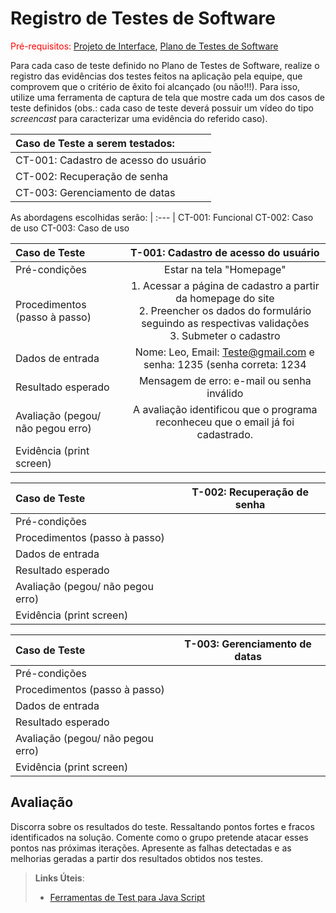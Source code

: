 # Registro de Testes de Software

<span style="color:red">Pré-requisitos: <a href="3-Projeto de Interface.md"> Projeto de Interface</a></span>, <a href="8-Plano de Testes de Software.md"> Plano de Testes de Software</a>

Para cada caso de teste definido no Plano de Testes de Software, realize o registro das evidências dos testes feitos na aplicação pela equipe, que comprovem que o critério de êxito foi alcançado (ou não!!!). Para isso, utilize uma ferramenta de captura de tela que mostre cada um dos casos de teste definidos (obs.: cada caso de teste deverá possuir um vídeo do tipo _screencast_ para caracterizar uma evidência do referido caso).

| **Caso de Teste a serem testados:** 	|
| :---	|
| CT-001: Cadastro de acesso do usuário |
| CT-002: Recuperação de senha	|
| CT-003: Gerenciamento de datas |

As abordagens escolhidas serão:
| :---	|
CT-001: Funcional
CT-002: Caso de uso
CT-003: Caso de uso

| **Caso de Teste**| **T-001: Cadastro de acesso do usuário** |
| :--- | :---: |
| Pré-condições| Estar na tela "Homepage"|
| Procedimentos (passo à passo) | 1. Acessar a página de cadastro a partir da homepage do site <br> 2. Preencher os dados do formulário seguindo as respectivas validações <br> 3. Submeter o cadastro|
| Dados de entrada | Nome: Leo, Email: Teste@gmail.com e senha: 1235 (senha correta: 1234|
| Resultado esperado | Mensagem de erro: e-mail ou senha inválido |
| Avaliação (pegou/ não pegou erro) | A avaliação identificou que o programa reconheceu que o email já foi cadastrado. |
| Evidência (print screen) | |

| **Caso de Teste**| **T-002: Recuperação de senha** |
| :--- | :---: |
| Pré-condições| |
| Procedimentos (passo à passo) | |
| Dados de entrada | |
| Resultado esperado | |
| Avaliação (pegou/ não pegou erro) | |
| Evidência (print screen) | |

| **Caso de Teste**| **T-003: Gerenciamento de datas** |
| :--- | :---: |
| Pré-condições| |
| Procedimentos (passo à passo) | |
| Dados de entrada | |
| Resultado esperado | |
| Avaliação (pegou/ não pegou erro) | |
| Evidência (print screen) | |


## Avaliação

Discorra sobre os resultados do teste. Ressaltando pontos fortes e fracos identificados na solução. Comente como o grupo pretende atacar esses pontos nas próximas iterações. Apresente as falhas detectadas e as melhorias geradas a partir dos resultados obtidos nos testes.

> **Links Úteis**:
> - [Ferramentas de Test para Java Script](https://geekflare.com/javascript-unit-testing/)
